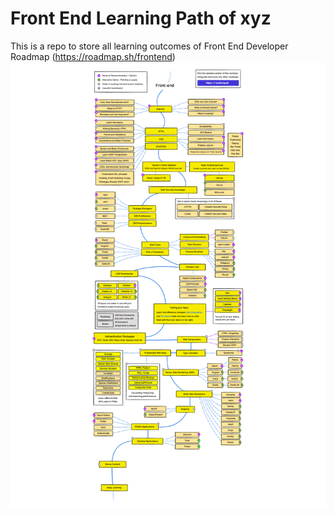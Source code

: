 # Front End Learning Path of xyz

This is a repo to store all learning outcomes of Front End Developer Roadmap (https://roadmap.sh/frontend)
![Frontend learning roadmap](frontend_roadmap.png)
